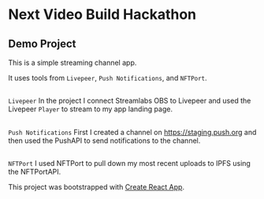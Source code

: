 # Next Video Build Hackathon 

## Demo Project

This is a simple streaming channel app.

It uses tools from `Livepeer`, `Push Notifications`, and `NFTPort`.
##

`Livepeer`
In the project I connect Streamlabs OBS to Livepeer and used the Livepeer `Player` to stream to my app landing page.

##

`Push Notifications`
First I created a channel on https://staging.push.org and then used the PushAPI to send notifications to the channel.

##

`NFTPort`
I used NFTPort to pull down my most recent uploads to IPFS using the NFTPortAPI.





This project was bootstrapped with [Create React App](https://github.com/facebook/create-react-app).


